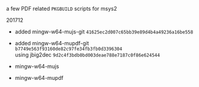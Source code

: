 a few PDF related `PKGBUILD` scripts for msys2


201712

- added mingw-w64-mujs-git `41625ec2d007c65bb39e89d4b4a49236a16be558`
- added mingw-w64-mupdf-git `b7749e563f93160de82c97fe34fb3fb0d3396304`\
  using jbig2dec `9d2c4f3bdb0bd003deae788e7187c0f86e624544`


- mingw-w64-mujs
- mingw-w64-mupdf